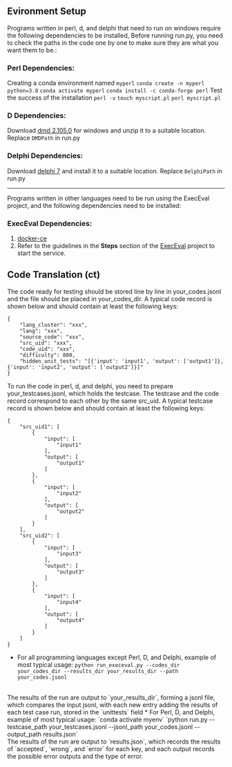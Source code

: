 ## Evironment Setup 

Programs written in perl, d, and delphi that need to run on windows require the following dependencies to be installed, Before running run.py, you need to check the paths in the code one by one to make sure they are what you want them to be.:

### Perl Dependencies:

Creating a conda environment named `myperl`
`conda create -n myperl python=3.8`
`conda activate myperl`
`conda install -c conda-forge perl`
Test the success of the installation
`perl -v`
`touch myscript.pl`
`perl myscript.pl`

### D Dependencies:

Download [dmd 2.105.0](https://downloads.dlang.org/releases/2.x/2.105.0/) for windows and unzip it to a suitable location. Replace `DMDPath` in run.py

### Delphi Dependencies:

Download [delphi 7](http://altd.embarcadero.com/download/delphi/d7/english/ent/delphi_7_ent_en.iso) and install it to a suitable location. Replace `DelphiPath` in run.py

***

Programs written in other languages need to be run using the ExecEval project, and the following dependencies need to be installed:

### ExecEval Dependencies:

1. [docker-ce](https://docs.docker.com/engine/install/)
2. Refer to the guidelines in the **Steps** section of the [ExecEval](https://github.com/ntunlp/ExecEval) project to start the service.

## Code Translation (ct)

The code ready for testing should be stored line by line in your\_codes.jsonl and the file should be placed in your\_codes\_dir. A typical code record is shown below and should contain at least the following keys:

```
{
    "lang_cluster": "xxx",
    "lang": "xxx",
    "source_code": "xxx",
    "src_uid": "xxx",
    "code_uid": "xxx",
    "difficulty": 800,
    "hidden_unit_tests": "[{'input': 'input1', 'output': ['output1']}, {'input': 'input2', 'output': ['output2']}]"
}
```

To run the code in perl, d, and delphi, you need to prepare your\_testcases.jsonl, which holds the testcase. The testcase and the code record correspond to each other by the same src\_uid. A typical testcase record is shown below and should contain at least the following keys:

```
{
    "src_uid1": [
        {
            "input": [
                "input1"
            ],
            "output": [
                "output1"
            ]
        },
        {
            "input": [
                "input2"
            ],
            "output": [
                "output2"
            ]
        }
    ],
    "src_uid2": [
        {
            "input": [
                "input3"
            ],
            "output": [
                "output3"
            ]
        },
        {
            "input": [
                "input4"
            ],
            "output": [
                "output4"
            ]
        }
    ]
}
```

* For all programming languages except Perl, D, and Delphi, example of most typical usage:
    `python run_execeval.py --codes_dir your_codes_dir --results_dir your_results_dir --path your_codes.jsonl`
<br>
    The results of the run are output to `your_results_dir`, forming a jsonl file, which compares the input jsonl, with each new entry adding the results of each test case run, stored in the `unittests` field
* For Perl, D, and Delphi, example of most typical usage:
    `conda activate myenv`
    `python run.py --testcase_path your_testcases.jsonl --jsonl_path your_codes.jsonl --output_path results.json`
<br>
    The results of the run are output to `results.json`, which records the results of `accepted`, `wrong`, and `error` for each key, and each output records the possible error outputs and the type of error.
